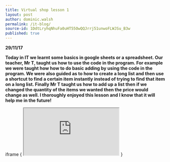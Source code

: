 ```yaml
---
title: Virtual shop lesson 1
layout: post
author: dominic.walsh
permalink: /it-blog/
source-id: 1DdtLryhqNhuFa0uHT55OwQQJrrj51unwoFLWJSu_B3w
published: true
---
```

**29/11/17**

**Today in IT we learnt some basics in google sheets or a spreadsheet. Our teacher, Mr T, taught us how to use the code in the program. For example we were taught how how to do basic adding by using the code in the program. We were also guided as to how to create a long list and then use a shortcut to find a certain item instantly instead of trying to find that item on a long list. Finally Mr T taught us how to add up a list then if we changed the quantity of the items we wanted then the price would change as well. I thoroughly enjoyed this lesson and I know that it will help me in the future!**


iframe { <iframe src="https://docs.google.com/spreadsheets/d/e/2PACX-1vQKiovEDD7g1RT6gUrqthA9KphrwB9reTz8Q5gZ7LL1NNRmNuWt9c2S5Knxx_4d7mLKKJKLfwOffCmR/pubhtml?widget=true&amp;headers=false"></iframe>
}
